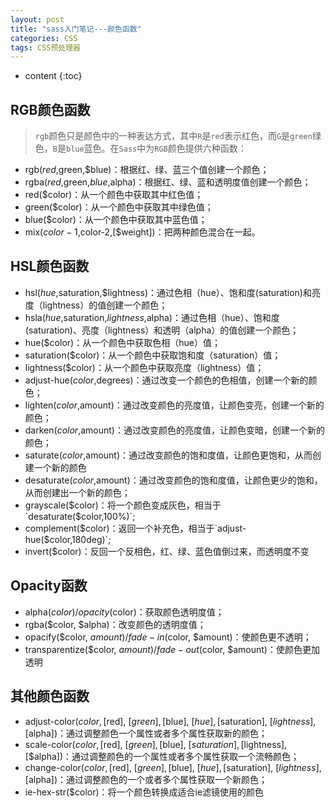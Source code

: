 ```yaml
---
layout: post
title: "sass入门笔记---颜色函数"
categories: CSS
tags: CSS预处理器
---
```


* content
{:toc}

## RGB颜色函数

> `rgb`颜色只是颜色中的一种表达方式，其中`R`是`red`表示红色，而`G`是`green`绿色，`B`是`blue`蓝色。在`Sass`中为`RGB`颜色提供六种函数：



* rgb($red,$green,$blue)：根据红、绿、蓝三个值创建一个颜色；
* rgba($red,$green,$blue,$alpha)：根据红、绿、蓝和透明度值创建一个颜色；
* red($color)：从一个颜色中获取其中红色值；
* green($color)：从一个颜色中获取其中绿色值；
* blue($color)：从一个颜色中获取其中蓝色值；
* mix($color-1,$color-2,[$weight])：把两种颜色混合在一起。

## HSL颜色函数

* hsl($hue,$saturation,$lightness)：通过色相（hue）、饱和度(saturation)和亮度（lightness）的值创建一个颜色；
* hsla($hue,$saturation,$lightness,$alpha)：通过色相（hue）、饱和度(saturation)、亮度（lightness）和透明（alpha）的值创建一个颜色；
* hue($color)：从一个颜色中获取色相（hue）值；
* saturation($color)：从一个颜色中获取饱和度（saturation）值；
* lightness($color)：从一个颜色中获取亮度（lightness）值；
* adjust-hue($color,$degrees)：通过改变一个颜色的色相值，创建一个新的颜色；
* lighten($color,$amount)：通过改变颜色的亮度值，让颜色变亮，创建一个新的颜色；
* darken($color,$amount)：通过改变颜色的亮度值，让颜色变暗，创建一个新的颜色；
* saturate($color,$amount)：通过改变颜色的饱和度值，让颜色更饱和，从而创建一个新的颜色
* desaturate($color,$amount)：通过改变颜色的饱和度值，让颜色更少的饱和，从而创建出一个新的颜色；
* grayscale($color)：将一个颜色变成灰色，相当于`desaturate($color,100%)`;
* complement($color)：返回一个补充色，相当于`adjust-hue($color,180deg)`;
* invert($color)：反回一个反相色，红、绿、蓝色值倒过来，而透明度不变

## Opacity函数

* alpha($color) /opacity($color)：获取颜色透明度值；
* rgba($color, $alpha)：改变颜色的透明度值；
* opacify($color, $amount) / fade-in($color, $amount)：使颜色更不透明；
* transparentize($color, $amount) / fade-out($color, $amount)：使颜色更加透明


## 其他颜色函数

* adjust-color($color, [$red], [$green], [$blue], [$hue], [$saturation], [$lightness], [$alpha])：通过调整颜色一个属性或者多个属性获取新的颜色；
* scale-color($color, [$red], [$green], [$blue], [$saturation], [$lightness], [$alpha])：通过调整颜色的一个属性或者多个属性获取一个流畅颜色；
* change-color($color, [$red], [$green], [$blue], [$hue], [$saturation], [$lightness], [$alpha])：通过调整颜色的一个或者多个属性获取一个新颜色；
* ie-hex-str($color)：将一个颜色转换成适合ie滤镜使用的颜色



